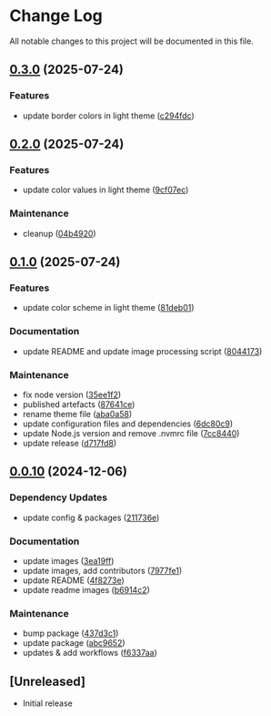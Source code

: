 # Change Log

All notable changes to this project will be documented in this file.

## [0.3.0](https://github.com/xseman/simple-light/compare/v0.2.0...v0.3.0) (2025-07-24)


### Features

* update border colors in light theme ([c294fdc](https://github.com/xseman/simple-light/commit/c294fdc91090229d00587ba5a6b01ba151412708))

## [0.2.0](https://github.com/xseman/simple-light/compare/v0.1.0...v0.2.0) (2025-07-24)


### Features

* update color values in light theme ([9cf07ec](https://github.com/xseman/simple-light/commit/9cf07ec474798127ad3cf984e7001a12751eac6a))


### Maintenance

* cleanup ([04b4920](https://github.com/xseman/simple-light/commit/04b492065cc19d3314992dd0f467a65473410614))

## [0.1.0](https://github.com/xseman/simple-light/compare/v0.0.10...v0.1.0) (2025-07-24)


### Features

* update color scheme in light theme ([81deb01](https://github.com/xseman/simple-light/commit/81deb01b6618a165341445f46981ede3fc4c19bd))


### Documentation

* update README and update image processing script ([8044173](https://github.com/xseman/simple-light/commit/80441730b1cb9976ed922227dc1d51d1824da567))


### Maintenance

* fix node version ([35ee1f2](https://github.com/xseman/simple-light/commit/35ee1f26fb4b0b8f279bed68892ce4d4a7b2b97f))
* published artefacts ([87641ce](https://github.com/xseman/simple-light/commit/87641ce889c43c0d12b2212a0e18782a1eefadbd))
* rename theme file ([aba0a58](https://github.com/xseman/simple-light/commit/aba0a58ab8a2ddee07fdb340eae030da861ba017))
* update configuration files and dependencies ([6dc80c9](https://github.com/xseman/simple-light/commit/6dc80c9819c5fd08de1b35041df4da098251446f))
* update Node.js version and remove .nvmrc file ([7cc8440](https://github.com/xseman/simple-light/commit/7cc84402dce7e5a67353e49e5afa8bcedbb714bd))
* update release ([d717fd8](https://github.com/xseman/simple-light/commit/d717fd8e2c000a17fee109dee9d625829ef7f1f9))

## [0.0.10](https://github.com/xseman/simple-light/compare/v0.0.9...v0.0.10) (2024-12-06)


### Dependency Updates

* update config & packages ([211736e](https://github.com/xseman/simple-light/commit/211736e647918b596ca66129a138ced6d9f868b7))


### Documentation

* update images ([3ea19ff](https://github.com/xseman/simple-light/commit/3ea19ff1ff3d3d3aa6e32f0dfc8360d7e8dc5053))
* update images, add contributors ([7977fe1](https://github.com/xseman/simple-light/commit/7977fe16650d122c60be2ec2019804a4aff59a3b))
* update README ([4f8273e](https://github.com/xseman/simple-light/commit/4f8273e0cac188fc70eeaca60319795b828b6733))
* update readme images ([b6914c2](https://github.com/xseman/simple-light/commit/b6914c25555b44d032fda7449cf10f5eff077a8f))


### Maintenance

* bump package ([437d3c1](https://github.com/xseman/simple-light/commit/437d3c1343760cd76fdc8f4812b2b4c7c4ee54c7))
* update package ([abc9652](https://github.com/xseman/simple-light/commit/abc96526222cdf30c2986ee4407301ae2a671a86))
* updates & add workflows ([f6337aa](https://github.com/xseman/simple-light/commit/f6337aa0e83ebe9d304c48e8a52802f2c889b8d1))

## [Unreleased]

- Initial release
